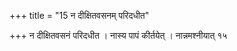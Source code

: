 +++
title = "15 न दीक्षितवसनम् परिदधीत"

+++
न दीक्षितवसनं परिदधीत । नास्य पापं कीर्तयेत् । नान्नमश्नीयात् १५